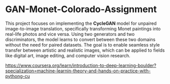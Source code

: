 # GAN-Monet-Colorado-Assignment
This project focuses on implementing the **CycleGAN** model for unpaired image-to-image translation, specifically transforming Monet paintings into real-life photos and vice versa. Using two generators and two discriminators, the model learns to convert between these two domains without the need for paired datasets. The goal is to enable seamless style transfer between artistic and realistic images, which can be applied to fields like digital art, image editing, and computer vision research.

https://www.coursera.org/learn/introduction-to-deep-learning-boulder?specialization=machine-learnin-theory-and-hands-on-practice-with-pythong-cu
